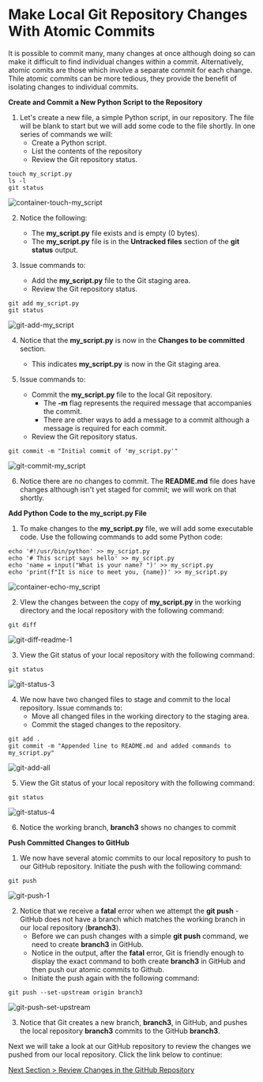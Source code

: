 # Make Local Git Repository Changes With Atomic Commits

It is possible to commit many, many changes at once although doing so can make it difficult to find individual changes within a commit.  Alternatively, atomic comits are those which involve a separate commit for each change.  Thile atomic commits can be more tedious, they provide the benefit of isolating changes to individual commits.



**Create and Commit a New Python Script to the Repository**

1. Let's create a new file, a simple Python script, in our repository.  The file will be blank to start but we will add some code to the file shortly.  In one series of commands we will:
   - Create a Python script.
   - List the contents of the repository
   - Review the Git repository status.

```shell
touch my_script.py
ls -l
git status
```

![container-touch-my_script](../images/container-touch-my_script.png)



2. Notice the following:
   - The **my_script.py** file exists and is empty (0 bytes).
   - The **my_script.py** file is in the **Untracked files** section of the **git status** output.

3. Issue commands to:
   - Add the **my_script.py** file to the Git staging area.
   - Review the Git repository status.

```shell
git add my_script.py
git status
```

![git-add-my_script](../images/git-add-my_script.png)



4. Notice that the **my_script.py** is now in the **Changes to be committed** section.
   - This indicates **my_script.py** is now in the Git staging area.

5. Issue commands to:
   - Commit the **my_script.py** file to the local Git repository.
     - The **-m** flag represents the required message that accompanies the commit.
     - There are other ways to add a message to a commit although a message is required for each commit.
   - Review the Git repository status.

```shell
git commit -m "Initial commit of 'my_script.py'"
```

![git-commit-my_script](../images/git-commit-my_script.png)



6. Notice there are no changes to commit.  The **README.md** file does have changes although isn't yet staged for commit; we will work on that shortly.



**Add Python Code to the my_script.py File**

1. To make changes to the **my_script.py** file, we will add some executable code.  Use the following commands to add some Python code:


```shell
echo '#!/usr/bin/python' >> my_script.py
echo '# This script says hello' >> my_script.py
echo 'name = input("What is your name? ")' >> my_script.py
echo 'print(f"It is nice to meet you, {name})' >> my_script.py
```

![container-echo-my_script](../images/container-echo-my_script.png)



2. VIew the changes between the copy of **my_script.py** in the working directory and the local repository with the following command:

```shell
git diff
```

![git-diff-readme-1](../images/git-diff-readme-1.png)



3. View the Git status of your local repository with the following command:

```shell
git status
```

![git-status-3](../images/git-status-3.png)



4. We now have two changed files to stage and commit to the local repository.  Issue commands to:
   - Move all changed files in the working directory to the staging area.
   - Commit the staged changes to the repository.

```shell
git add .
git commit -m "Appended line to README.md and added commands to my_script.py"
```

![git-add-all](../images/git-add-all.png)



5. View the Git status of your local repository with the following command:

```shell
git status
```

![git-status-4](../images/git-status-4.png)



6. Notice the working branch, **branch3** shows no changes to commit



**Push Committed Changes to GitHub**

1. We now have several atomic commits to our local repository to push to our GitHub repository.  Initiate the push with the following command:

```shell
git push
```

![git-push-1](../images/git-push-1.png)



2. Notice that we receive a **fatal** error when we attempt the **git push** - GitHub does not have a branch which matches the working branch in our local repository (**branch3**).
   - Before we can push changes with a simple **git push** command, we need to create **branch3** in GitHub.
   - Notice in the output, after the **fatal** error, Git is friendly enough to display the exact command to both create **branch3** in GitHub and then push our atomic commits to Github.
   - Initiate the push again with the following command:

```shell
git push --set-upstream origin branch3
```

![git-push-set-upstream](../images/git-push-set-upstream.png)



3. Notice that Git creates a new branch, **branch3**, in GitHub, and pushes the local repository **branch3** commits to the GitHub **branch3**.



Next we will take a look at our GitHub repository to review the changes we pushed from our local repository.  Click the link below to continue:

[Next Section > Review Changes in the GitHub Repository](section_10.md "Review Changes in the GitHub Repository")

